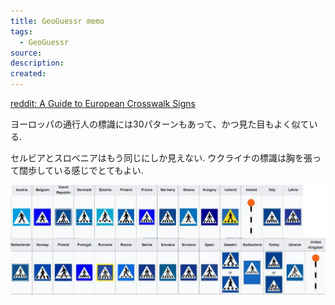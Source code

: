 ```yaml
---
title: GeoGuessr memo
tags:
  - GeoGuessr
source: 
description: 
created:
---
```

[reddit: A Guide to European Crosswalk Signs](https://www.reddit.com/r/coolguides/comments/snb5db/a_guide_to_european_crosswalk_signs_credit_to/?utm_source=share&utm_medium=ios_app&utm_name=iossmf)

ヨーロッパの通行人の標識には30パターンもあって、かつ見た目もよく似ている.

セルビアとスロベニアはもう同じにしか見えない. ウクライナの標識は胸を張って闊歩している感じでとてもよい. 


![](../attachments/2025-02-21-12-47-2.png)